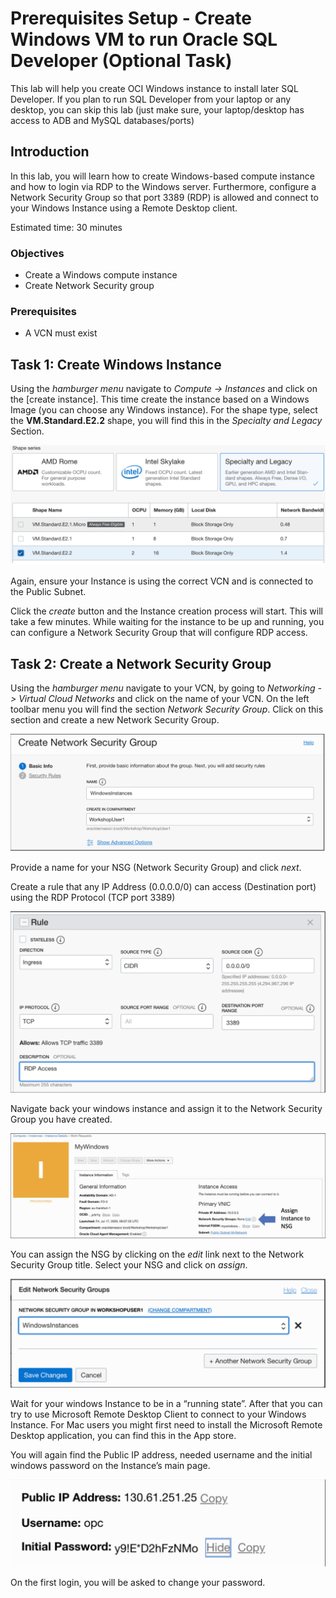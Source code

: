 # Prerequisites Setup - Create Windows VM to run Oracle SQL Developer (Optional Task)

This lab will help you create OCI Windows instance to install later SQL Developer. If you plan to run SQL Developer from your laptop or any desktop, you can skip this lab (just make sure, your laptop/desktop has access to ADB and MySQL databases/ports)

## Introduction
In this lab, you will learn how to create Windows-based compute instance and how to login via RDP to the Windows server. Furthermore, configure a Network Security Group so that port 3389 (RDP) is allowed and connect to your Windows Instance using a Remote Desktop client.


Estimated time: 30 minutes

### Objectives
* Create a Windows compute instance
* Create Network Security group 

### Prerequisites
* A VCN must exist


## Task 1: Create Windows Instance

Using the _hamburger menu_ navigate to _Compute -> Instances_ and click on the [create instance].
This time create the instance based on a Windows Image (you can choose any Windows instance).
For the shape type, select the **VM.Standard.E2.2** shape, you will find this in the _Specialty and Legacy_ Section.

![](images/legacy.png)

Again, ensure your Instance is using the correct VCN and is connected to the Public Subnet.

Click the _create_ button and the Instance creation process will start. This will take a few minutes. While waiting for the instance to be up and running, you can configure a Network Security Group that will configure RDP access.

## Task 2: Create a Network Security Group

Using the _hamburger menu_ navigate to your VCN, by going to _Networking -> Virtual Cloud Networks_ and click on the name of your VCN.
On the left toolbar menu you will find the section _Network Security Group_. Click on this section and create a new Network Security Group.

![](images/network-security-group.png)

Provide a name for your NSG (Network Security Group) and click _next_.

Create a rule that any IP Address (0.0.0.0/0) can access (Destination port) using the RDP Protocol (TCP port 3389)

![](images/rdp-ingress.png)

Navigate back your windows instance and assign it to the Network Security Group you have created.

![](images/assign-nsg.png)

You can assign the NSG by clicking on the _edit_ link next to the Network Security Group title. Select your NSG and click on _assign_.

![](images/edit-nsg.png)

Wait for your windows Instance to be in a “running state”. After that you can try to use Microsoft Remote Desktop Client to connect to your Windows Instance. For Mac users you might first need to install the Microsoft Remote Desktop application, you can find this in the App store.

You will again find the Public IP address, needed username and the initial windows password on the Instance’s main page.

![](images/ip.png)

On the first login, you will be asked to change your password.
